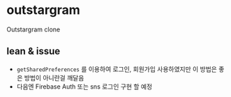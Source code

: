 # outstargram
Outstargram clone

## lean & issue

- `getSharedPreferences` 를 이용하여 로그인, 회원가입 사용하였지만 이 방법은 좋은 방법이 아니란걸 깨달음
-  다음엔 Firebase Auth 또는 sns 로그인 구현 할 예정
